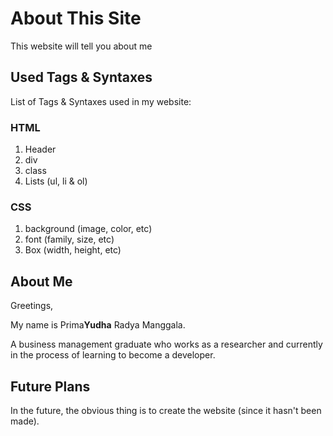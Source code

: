 # About This Site
This website will tell you about me
## Used Tags & Syntaxes
List of Tags & Syntaxes used in my website:
### HTML
  1. Header
  2. div
  3. class
  5. Lists (ul, li & ol)
  
### CSS
  1. background (image, color, etc)
  2. font (family, size, etc)
  3. Box (width, height, etc)
  
## About Me
Greetings,

My name is Prima<b>Yudha</b> Radya Manggala.

A business management graduate who works as a researcher and currently in the process of learning to become a developer.

## Future Plans
In the future, the obvious thing is to create the website (since it hasn't been made).
